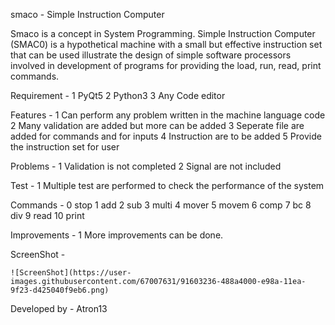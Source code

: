 smaco - Simple Instruction Computer

Smaco is a concept in System Programming.
Simple Instruction Computer (SMAC0) is a hypothetical machine with a small but effective instruction set that can be used illustrate the design of simple software processors involved in development of programs for providing the load, run, read, print commands.

Requirement -
	1 PyQt5
	2 Python3
	3 Any Code editor

Features -
	1 Can perform any problem written in the machine language code
	2 Many validation are added but more can be added
	3 Seperate file are added for commands and for inputs
	4 Instruction are to be added
	5 Provide the instruction set for user

Problems -
	1 Validation is not completed
	2 Signal are not included

Test -
	1 Multiple test are performed to check the performance of the system

Commands -
	0	stop
	1	add
	2	sub
	3	multi
	4	mover
	5	movem
	6	comp
	7	bc
	8	div
	9	read
	10	print

Improvements -
	1 More improvements can be done.

ScreenShot -
	
	![ScreenShot](https://user-images.githubusercontent.com/67007631/91603236-488a4000-e98a-11ea-9f23-d425040f9eb6.png)
	

Developed by - Atron13